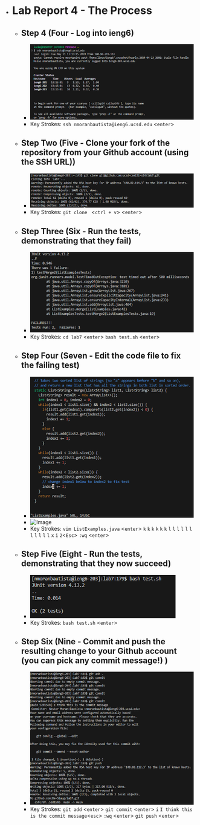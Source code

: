 * # Lab Report 4 - The Process
  * ## Step 4 (Four - Log into ieng6)
    * ![Image](SSH.png)
    * Key Strokes: `ssh nmoranbautista@ieng6.ucsd.edu` <`enter`>
  * ## Step Two (Five - Clone your fork of the repository from your Github account (using the SSH URL))
    * ![Image](cloning.png)
    * Key Strokes: `git clone ` <`ctrl + v`> <`enter`>
  * ## Step Three (Six - Run the tests, demonstrating that they fail)
    * ![Image](failedTest.png)
    * Key Strokes: `cd lab7` <`enter`> `bash test.sh` <`enter`>
  * ## Step Four (Seven - Edit the code file to fix the failing test)
    * ![Image](alsoVim.png)
    * ![Image](editCode.png)
    * Key Strokes:  `vim ListExamples.java` <`enter`> `k` `k` `k` `k` `k` `k` `l` `l` `l` `l` `l` `l` `l` `l` `l` `l` `l` `x` `i` `2`<`Esc`> `:wq` <`enter`>
  * ## Step Five (Eight - Run the tests, demonstrating that they now succeed)
    * ![Image](passedTest.png)
    * Key Strokes: `bash test.sh` <`enter`>
  * ## Step Six (Nine - Commit and push the resulting change to your Github account (you can pick any commit message!) )
    * ![Image](pushin.png)
    * Key Strokes: `git add` <`enter`> `git commit` <`enter`> `i` `I think this is the commit message`<`esc`> `:wq` <`enter`> `git push` <`enter`>
